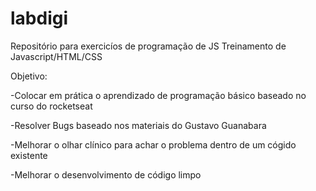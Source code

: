# labdigi
Repositório para exercicíos de programação de JS
Treinamento de Javascript/HTML/CSS

Objetivo:

-Colocar em prática o aprendizado de programação básico baseado no curso do rocketseat

-Resolver Bugs baseado nos materiais do Gustavo Guanabara

-Melhorar o olhar clínico para achar o problema dentro de um cógido existente

-Melhorar o desenvolvimento de código limpo
